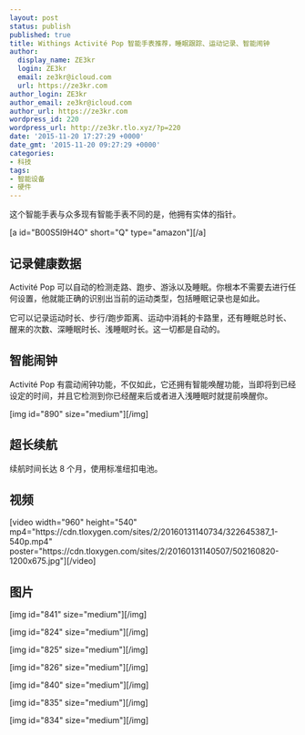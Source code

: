 ```yaml
---
layout: post
status: publish
published: true
title: Withings Activité Pop 智能手表推荐，睡眠跟踪、运动记录、智能闹钟
author:
  display_name: ZE3kr
  login: ZE3kr
  email: ze3kr@icloud.com
  url: https://ze3kr.com
author_login: ZE3kr
author_email: ze3kr@icloud.com
author_url: https://ze3kr.com
wordpress_id: 220
wordpress_url: http://ze3kr.tlo.xyz/?p=220
date: '2015-11-20 17:27:29 +0000'
date_gmt: '2015-11-20 09:27:29 +0000'
categories:
- 科技
tags:
- 智能设备
- 硬件
---
```

<p>这个智能手表与众多现有智能手表不同的是，他拥有实体的指针。</p>
<p>[a id="B00S5I9H4O" short="Q" type="amazon"][/a]</p>
<p><!--more--></p>
<h2>记录健康数据</h2>
<p>Activité Pop 可以自动的检测走路、跑步、游泳以及睡眠。你根本不需要去进行任何设置，他就能正确的识别出当前的运动类型，包括睡眠记录也是如此。</p>
<p>它可以记录运动时长、步行/跑步距离、运动中消耗的卡路里，还有睡眠总时长、醒来的次数、深睡眠时长、浅睡眠时长。这一切都是自动的。</p>
<h2>智能闹钟</h2>
<p>Activité Pop 有震动闹钟功能，不仅如此，它还拥有智能唤醒功能，当即将到已经设定的时间，并且它检测到你已经醒来后或者进入浅睡眠时就提前唤醒你。</p>
<p>[img id="890" size="medium"][/img]</p>
<h2>超长续航</h2>
<p>续航时间长达 8 个月，使用标准纽扣电池。</p>
<h2>视频</h2>
<p>[video width="960" height="540" mp4="https://cdn.tloxygen.com/sites/2/20160131140734/322645387_1-540p.mp4" poster="https://cdn.tloxygen.com/sites/2/20160131140507/502160820-1200x675.jpg"][/video]</p>
<h2>图片</h2>
<p>[img id="841" size="medium"][/img]</p>
<p>[img id="824" size="medium"][/img]</p>
<p>[img id="825" size="medium"][/img]</p>
<p>[img id="826" size="medium"][/img]</p>
<p>[img id="840" size="medium"][/img]</p>
<p>[img id="835" size="medium"][/img]</p>
<p>[img id="834" size="medium"][/img]</p>

